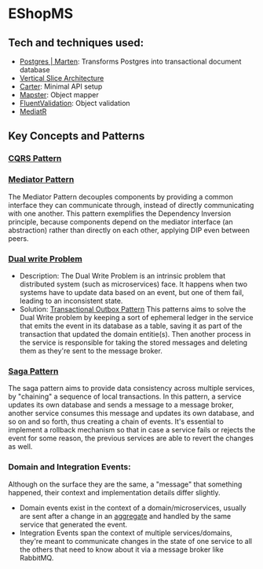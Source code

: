 # EShopMS

## Tech and techniques used:

- [Postgres | Marten](https://martendb.io/introduction.html): Transforms Postgres into transactional document database
- [Vertical Slice Architecture](https://www.milanjovanovic.tech/blog/vertical-slice-architecture)
- [Carter](https://github.com/CarterCommunity/Carter): Minimal API setup
- [Mapster](https://github.com/MapsterMapper/Mapster): Object mapper
- [FluentValidation](https://docs.fluentvalidation.net/en/latest): Object validation
- [MediatR](https://mediatr.io)

## Key Concepts and Patterns

### [CQRS Pattern](https://learn.microsoft.com/en-us/azure/architecture/patterns/cqrs)

### [Mediator Pattern](https://refactoring.guru/design-patterns/mediator)

The Mediator Pattern decouples components by providing a common interface they can communicate through, instead of
directly communicating with one another.
This pattern exemplifies the Dependency Inversion principle, because components depend on the mediator interface (an
abstraction) rather than directly on each other, applying DIP even between peers.

### [Dual write Problem](https://www.confluent.io/blog/dual-write-problem)

- Description: The Dual Write Problem is an intrinsic problem that distributed system (such as microservices) face.
  It happens when two systems have to update data based on an event, but one of them fail, leading to an inconsistent
  state.
- Solution: [Transactional Outbox Pattern](https://microservices.io/patterns/data/transactional-outbox.html)
  This patterns aims to solve the Dual Write problem by keeping a sort of ephemeral ledger in the service that emits
  the event in its database as a table, saving it as part of the transaction that updated the domain entitie(s). Then
  another
  process in the service is responsible for taking the stored messages and deleting them as they're sent to the message
  broker.

### [Saga Pattern](https://microservices.io/patterns/data/saga.html)

The saga pattern aims to provide data consistency across multiple services, by "chaining" a sequence of local
transactions.
In this pattern, a service updates its own database and sends a message to a message broker, another service consumes
this message and updates its own database, and so on and so forth, thus creating a chain of events.
It's essential to implement a rollback mechanism so that in case a service fails or rejects the event for some reason,
the previous services are able to revert the changes as well.

### Domain and Integration Events:

Although on the surface they are the same, a "message" that something happened, their context and implementation details
differ slightly.

- Domain events exist in the context of a domain/microservices, usually are sent after a change in
  an [aggregate](https://martinfowler.com/bliki/DDD_Aggregate.html)
  and handled by the same service that generated the event.
- Integration Events span the context of multiple services/domains, they're meant to communicate changes in the
  state of one service
  to all the others that need to know about it via a message broker like RabbitMQ.

